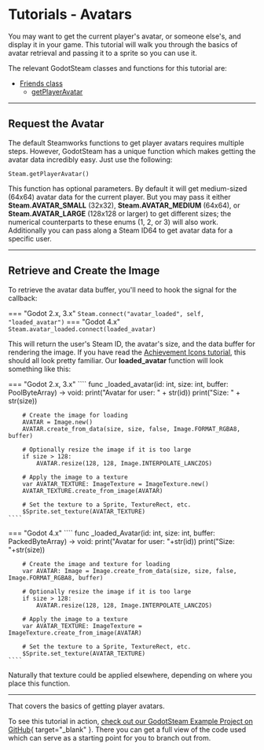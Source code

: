 # Tutorials - Avatars

You may want to get the current player's avatar, or someone else's, and display it in your game. This tutorial will walk you through the basics of avatar retrieval and passing it to a sprite so you can use it.


The relevant GodotSteam classes and functions for this tutorial are:

  * [Friends class](../classes/friends.md)
    * [getPlayerAvatar](../classes/friends.md#getplayeravatar)

---

## Request the Avatar

The default Steamworks functions to get player avatars requires multiple steps. However, GodotSteam has a unique function which makes getting the avatar data incredibly easy. Just use the following:

````
Steam.getPlayerAvatar()
````

This function has optional parameters. By default it will get medium-sized (64x64) avatar data for the current player. But you may pass it either **Steam.AVATAR_SMALL** (32x32), **Steam.AVATAR_MEDIUM** (64x64), or **Steam.AVATAR_LARGE** (128x128 or larger) to get different sizes; the numerical counterparts to these enums (1, 2, or 3) will also work. Additionally you can pass along a Steam ID64 to get avatar data for a specific user.

---

## Retrieve and Create the Image

To retrieve the avatar data buffer, you'll need to hook the signal for the callback:

=== "Godot 2.x, 3.x"
	````
	Steam.connect("avatar_loaded", self, "loaded_avatar")
	````
=== "Godot 4.x"
	````
	Steam.avatar_loaded.connect(loaded_avatar)
	````

This will return the user's Steam ID, the avatar's size, and the data buffer for rendering the image. If you have read the [Achievement Icons tutorial](achievement_icons.md), this should all look pretty familiar. Our **loaded_avatar** function will look something like this:

=== "Godot 2.x, 3.x"
	````
	func _loaded_avatar(id: int, size: int, buffer: PoolByteArray) -> void:
		print("Avatar for user: " + str(id))
		print("Size: " + str(size))

		# Create the image for loading
		AVATAR = Image.new()
		AVATAR.create_from_data(size, size, false, Image.FORMAT_RGBA8, buffer)
		
		# Optionally resize the image if it is too large
		if size > 128:
			AVATAR.resize(128, 128, Image.INTERPOLATE_LANCZOS)

		# Apply the image to a texture
		var AVATAR_TEXTURE: ImageTexture = ImageTexture.new()
		AVATAR_TEXTURE.create_from_image(AVATAR)

		# Set the texture to a Sprite, TextureRect, etc.
		$Sprite.set_texture(AVATAR_TEXTURE)
	````
=== "Godot 4.x"
	````
	func _loaded_Avatar(id: int, size: int, buffer: PackedByteArray) -> void:
		print("Avatar for user: "+str(id))
		print("Size: "+str(size))

		# Create the image and texture for loading
		var AVATAR: Image = Image.create_from_data(size, size, false, Image.FORMAT_RGBA8, buffer)

		# Optionally resize the image if it is too large
		if size > 128:
			AVATAR.resize(128, 128, Image.INTERPOLATE_LANCZOS)

		# Apply the image to a texture
		var AVATAR_TEXTURE: ImageTexture = ImageTexture.create_from_image(AVATAR)

		# Set the texture to a Sprite, TextureRect, etc.
		$Sprite.set_texture(AVATAR_TEXTURE)
	````

Naturally that texture could be applied elsewhere, depending on where you place this function.

---

That covers the basics of getting player avatars.

To see this tutorial in action, [check out our GodotSteam Example Project on GitHub](https://github.com/CoaguCo-Industries/GodotSteam-Example-Project){ target="_blank" }. There you can get a full view of the code used which can serve as a starting point for you to branch out from.
